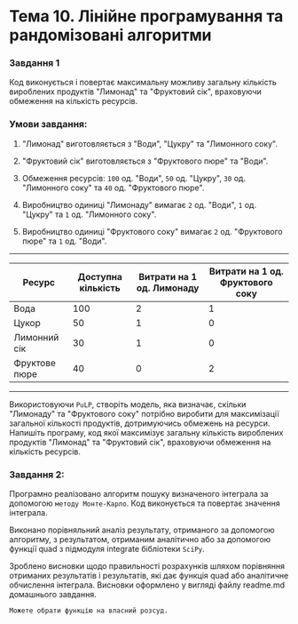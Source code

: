 # Тема 10. Лінійне програмування та рандомізовані алгоритми

### Завдання 1

Код виконується і повертає максимальну можливу загальну кількість вироблених продуктів "Лимонад" та "Фруктовий сік", враховуючи обмеження на кількість ресурсів.

### Умови завдання:

1. "Лимонад" виготовляється з "Води", "Цукру" та "Лимонного соку".

2. "Фруктовий сік" виготовляється з "Фруктового пюре" та "Води".

3. Обмеження ресурсів: `100` од. "Води", `50` од. "Цукру", `30` од. "Лимонного соку" та `40` од. "Фруктового пюре".

4. Виробництво одиниці "Лимонаду" вимагає `2` од. "Води", `1` од. "Цукру" та `1` од. "Лимонного соку".

5. Виробництво одиниці "Фруктового соку" вимагає `2` од. "Фруктового пюре" та `1` од. "Води".

---
| Ресурс        | Доступна кількість | Витрати на 1 од. Лимонаду | Витрати на 1 од. Фруктового соку |
| ------------- | ------------------ | ------------------------- | -------------------------------- |
| Вода          | 100                | 2                         | 1                                |
| Цукор         | 50                 | 1                         | 0                                |
| Лимонний сік  | 30                 | 1                         | 0                                |
| Фруктове пюре | 40                 | 0                         | 2                                |
---

Використовуючи `PuLP`, створіть модель, яка визначає, скільки "Лимонаду" та "Фруктового соку" потрібно виробити для максимізації загальної кількості продуктів, дотримуючись обмежень на ресурси. Напишіть програму, код якої максимізує загальну кількість вироблених продуктів "Лимонад" та "Фруктовий сік", враховуючи обмеження на кількість ресурсів.

### Завдання 2:

Програмно реалізовано алгоритм пошуку визначеного інтеграла за допомогою `методу Монте-Карло`. Код виконується та повертає значення інтеграла.

Виконано порівняльний аналіз результату, отриманого за допомогою алгоритму, з результатом, отриманим аналітично або за допомогою функції quad з підмодуля integrate бібліотеки `SciPy`.

Зроблено висновки щодо правильності розрахунків шляхом порівняння отриманих результатів і результатів, які дає функція quad або аналітичне обчислення інтеграла. Висновки оформлено у вигляді файлу readme.md домашнього завдання.

    Можете обрати функцію на власний розсуд.

